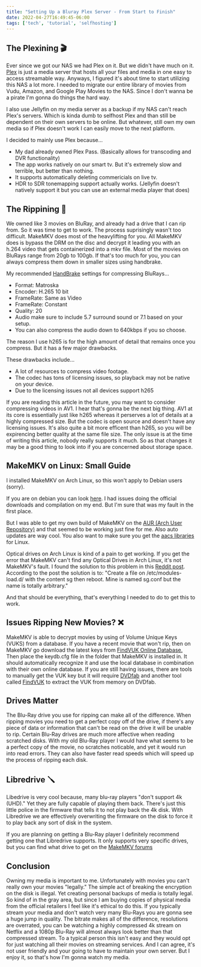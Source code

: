 ```yaml
---
title: "Setting Up a Bluray Plex Server - From Start to Finish"
date: 2022-04-27T16:49:45-06:00
tags: ['tech', 'tutorial', 'selfhosting']
---
```

## The Plexining 🎬 
Ever since we got our NAS we had Plex on it. But we didn't have much on it. [Plex](https://www.plex.tv/) is just a media server that hosts all your files and media in one easy to access streamable way. Anyways, I figured it's about time to start utilizing this NAS a lot more. I needed to migrate our entire library of movies from Vudu, Amazon, and Google Play Movies to the NAS. Since I don't wanna be a pirate I'm gonna do things the hard way.

I also use Jellyfin on my media server as a backup if my NAS can't reach Plex's servers. Which is kinda dumb to selfhost Plex and than still be dependent on their own servers to be online. But whatever, still own my own media so if Plex doesn't work I can easily move to the next platform.

I decided to mainly use Plex because...
- My dad already owned Plex Pass. (Basically allows for transcoding and DVR functionality)
- The app works natively on our smart tv. But it's extremely slow and terrible, but better than nothing.
- It supports automatically deleting commericials on live tv.
- HDR to SDR tonemapping support actually works. (Jellyfin doesn't natively support it but you can use an external media player that does)

## The Rippining 📀
We owned like 3 movies on BluRay, and already had a drive that I can rip from. So it was time to get to work. The process suprisingly wasn't too difficult. MakeMKV does most of the heavylifting for you. All MakeMKV does is bypass the DRM on the disc and decrypt it leading you with an h.264 video that gets containerized into a mkv file. Most of the movies on BluRays range from 20gb to 100gb. If that's too much for you, you can always compress them down in smaller sizes using handbrake.

My recommended [HandBrake](https://handbrake.fr/) settings for compressing BluRays...
- Format: Matroska
- Encoder: H.265 10 bit
- FrameRate: Same as Video
- FrameRate: Constant
- Quality: 20
- Audio make sure to include 5.7 surround sound or 7.1 based on your setup.
- You can also compress the audio down to 640kbps if you so choose.

The reason I use h265 is for the high amount of detail that remains once you compress. But it has a few major drawbacks.

These drawbacks include...
- A lot of resources to compress video footage.
- The codec has tons of licensing issues, so playback may not be native on your device.
- Due to the licensing issues not all devices support h265

If you are reading this article in the future, you may want to consider compressing videos in AV1. I hear that's gonna be the next big thing. AV1 at its core is essentially just like h265 whereas it perserves a lot of details at a highly compressed size. But the codec is open source and doesn't have any licensing issues. It's also quite a bit more efficent than h265, so you will be expirencing better quality at the same file size. The only issue is at the time of writing this article, nobody really supports it much. So as that changes it may be a good thing to look into if you are concerned about storage space.

## MakeMKV on Linux: Small Guide
I installed MakeMKV on Arch Linux, so this won't apply to Debian users (sorry).

If you are on debian you can look [here](https://forum.makemkv.com/forum/viewtopic.php?f=3&t=224). I had issues doing the official downloads and compilation on my end. But I'm sure that was my fault in the first place.

But I was able to get my own build of MakeMKV on the [AUR (Arch User Repository)](https://aur.archlinux.org/packages/makemkv/) and that seemed to be working just fine for me. Also auto updates are way cool. You also want to make sure you get the [aacs libraries](https://aur.archlinux.org/packages/makemkv-libaacs/) for Linux.

Optical drives on Arch Linux is kind of a pain to get working. If you get the error that MakeMKV can't find any Optical Drives in Arch Linux, it's not MakeMKV's fault. I found the solution to this problem in this [Reddit post](https://www.reddit.com/r/makemkv/comments/r3jijh/arch_linux_this_program_cant_find_any_usable/). According to the post the solution is to: "Create a file on /etc/modules-load.d/ with the content sg then reboot. Mine is named sg.conf but the name is totally arbitrary."

And that should be everything, that's everything I needed to do to get this to work.

## Issues Ripping New Movies? ❌
MakeMKV is able to decrypt movies by using of Volume Unique Keys (VUKS) from a database. If you have a recent movie that won't rip, then on MakeMKV go download the latest keys from [FindVUK Online Database.](http://fvonline-db.bplaced.net/) Then place the keydb.cfg file in the folder that MakeMKV is installed in. It should automatically recognize it and use the local database in combination with their own online database. If you are still having issues, there are tools to manually get the VUK key but it will require [DVDfab](https://www.dvdfab.cn/) and another tool called [FindVUK](https://forum.doom9.org/showthread.php?t=172472) to extract the VUK from memory on DVDfab.

## Drives Matter
The Blu-Ray drive you use for ripping can make all of the difference. When ripping movies you need to get a perfect copy off of the drive, if there's any piece of data or information that can't be read on the drive it will be unable to rip. Certain Blu-Ray drives are much more affective when reading scratched disks. With my old Blu-Ray player I would have what seems to be a perfect copy of the movie, no scratches noticable, and yet it would run into read errors. They can also have faster read speeds which will speed up the process of ripping each disk.

## Libredrive 🪛
Libedrive is very cool because, many blu-ray players "don't support 4k (UHD)." Yet they are fully capable of playing them back. There's just this little police in the firmware that tells it to not play back the 4k disk. With Libredrive we are effectively overwriting the firmware on the disk to force it to play back any sort of disk in the system.

If you are planning on getting a Blu-Ray player I definitely recommend getting one that Libredrive supports. It only supports very specific drives, but you can find what drive to get on the [MakeMKV forums](https://forum.makemkv.com/forum/viewtopic.php?t=19634)

## Conclusion
Owning my media is important to me. Unfortunately with movies you can't really own your movies "legally." The simple act of breaking the encryption on the disk is illegal. Yet creating personal backups of media is totally legal. So kind of in the gray area, but since I am buying copies of physical media from the official retailers I feel like it's ethical to do this. If you typically stream your media and don't watch very many Blu-Rays you are gonna see a huge jump in quality. The bitrate makes all of the difference, resolutions are overrated, you can be watching a highly compressed 4k stream on Netflix and a 1080p Blu-Ray will almost always look better than that compressed stream. To a typical person this isn't easy and they would opt for just watching all their movies on streaming services. And I can agree, it's not user friendly and your going to have to maintain your own server. But I enjoy it, so that's how I'm gonna watch my media.
